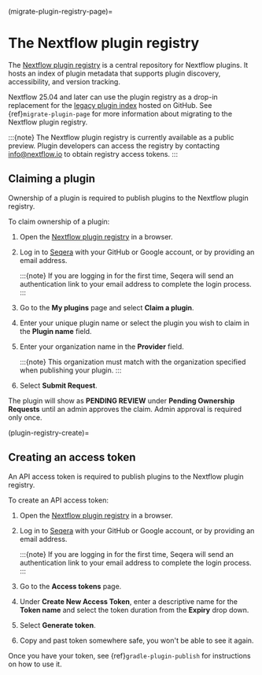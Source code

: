 (migrate-plugin-registry-page)=

# The Nextflow plugin registry

The [Nextflow plugin registry](https://registry.nextflow.io/) is a central repository for Nextflow plugins. It hosts an index of plugin metadata that supports plugin discovery, accessibility, and version tracking.

Nextflow 25.04 and later can use the plugin registry as a drop-in replacement for the [legacy plugin index](https://github.com/nextflow-io/plugins) hosted on GitHub. See {ref}`migrate-plugin-page` for more information about migrating to the Nextflow plugin registry.

:::{note}
The Nextflow plugin registry is currently available as a public preview. Plugin developers can access the registry by contacting [info@nextflow.io](mailto:info@nextflow.io) to obtain registry access tokens.
:::

## Claiming a plugin

Ownership of a plugin is required to publish plugins to the Nextflow plugin registry.

To claim ownership of a plugin:

1. Open the [Nextflow plugin registry](https://registry.nextflow.io/) in a browser.
2. Log in to [Seqera](https://cloud.seqera.io/login) with your GitHub or Google account, or by providing an email address.

    :::{note}
    If you are logging in for the first time, Seqera will send an authentication link to your email address to complete the login process.
    :::

3. Go to the **My plugins** page and select **Claim a plugin**.
4. Enter your unique plugin name or select the plugin you wish to claim in the **Plugin name** field.
5. Enter your organization name in the **Provider** field.

    :::{note}
    This organization must match with the organization specified when publishing your plugin.
    :::

6. Select **Submit Request**.

The plugin will show as **PENDING REVIEW** under **Pending Ownership Requests** until an admin approves the claim. Admin approval is required only once.

(plugin-registry-create)=

## Creating an access token

An API access token is required to publish plugins to the Nextflow plugin registry.

To create an API access token:

1. Open the [Nextflow plugin registry](https://registry.nextflow.io/) in a browser.
2. Log in to [Seqera](https://cloud.seqera.io/login) with your GitHub or Google account, or by providing an email address.

    :::{note}
    If you are logging in for the first time, Seqera will send an authentication link to your email address to complete the login process.
    :::

3. Go to the **Access tokens** page.
4. Under **Create New Access Token**, enter a descriptive name for the **Token name** and select the token duration from the **Expiry** drop down.
5. Select **Generate token**.
6. Copy and past token somewhere safe, you won't be able to see it again.

Once you have your token, see {ref}`gradle-plugin-publish` for instructions on how to use it.
